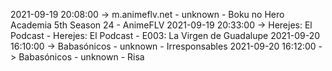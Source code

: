 2021-09-19 20:08:00 -> m.animeflv.net - unknown - Boku no Hero Academia 5th Season 24 - AnimeFLV
2021-09-19 20:33:00 -> Herejes: El Podcast - Herejes: El Podcast - E003: La Virgen de Guadalupe
2021-09-20 16:10:00 -> Babasónicos - unknown - Irresponsables
2021-09-20 16:12:00 -> Babasónicos - unknown - Risa
